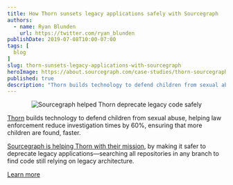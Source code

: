 ```yaml
---
title: How Thorn sunsets legacy applications safely with Sourcegraph
authors:
  - name: Ryan Blunden
    url: https://twitter.com/ryan_blunden
publishDate: 2019-07-08T10:00-07:00
tags: [
  blog
]
slug: thorn-sunsets-legacy-applications-with-sourcegraph
heroImage: https://about.sourcegraph.com/case-studies/thorn-sourcegraph-case-study.png
published: true
description: "Thorn builds technology to defend children from sexual abuse, helping law enforcement reduce investigation times by 60%, ensuring that more children are found, faster. Sourcegraph is helping Thorn with their mission, by making it safer to deprecate legacy applications—searching all repositories in any branch to find code still relying on legacy architecture."
---
```


<p style="text-align: center">
  <img src="/case-studies/thorn-sourcegraph-case-study-og-embed.jpg" alt="Sourcegraph helped Thorn deprecate legacy code safely"/>
</p>

[Thorn](https://www.thorn.org/) builds technology to defend children from sexual abuse, helping law enforcement reduce investigation times by 60%, ensuring that more children are found, faster.

[Sourcegraph is helping Thorn with their mission](/case-studies/we-are-thorn), by making it safer to deprecate legacy applications—searching all repositories in any branch to find code still relying on legacy architecture.

<a href="/case-studies/we-are-thorn" class="btn btn-primary mt-4">Learn more</a>
